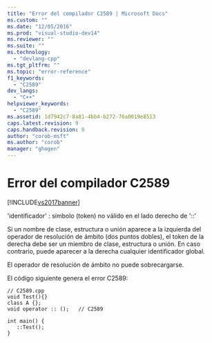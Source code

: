 ```yaml
---
title: "Error del compilador C2589 | Microsoft Docs"
ms.custom: ""
ms.date: "12/05/2016"
ms.prod: "visual-studio-dev14"
ms.reviewer: ""
ms.suite: ""
ms.technology: 
  - "devlang-cpp"
ms.tgt_pltfrm: ""
ms.topic: "error-reference"
f1_keywords: 
  - "C2589"
dev_langs: 
  - "C++"
helpviewer_keywords: 
  - "C2589"
ms.assetid: 1d7942c7-8a81-4bb4-b272-76a0019e8513
caps.latest.revision: 9
caps.handback.revision: 9
author: "corob-msft"
ms.author: "corob"
manager: "ghogen"
---
```

# Error del compilador C2589
[!INCLUDE[vs2017banner](../../assembler/inline/includes/vs2017banner.md)]

'identificador' : símbolo \(token\) no válido en el lado derecho de '::'  
  
 Si un nombre de clase, estructura o unión aparece a la izquierda del operador de resolución de ámbito \(dos puntos dobles\), el token de la derecha debe ser un miembro de clase, estructura o unión.  En caso contrario, puede aparecer a la derecha cualquier identificador global.  
  
 El operador de resolución de ámbito no puede sobrecargarse.  
  
 El código siguiente genera el error C2589:  
  
```  
// C2589.cpp  
void Test(){}  
class A {};  
void operator :: ();   // C2589  
  
int main() {  
   ::Test();  
}  
```